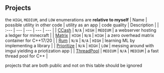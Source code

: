 ## Projects
the `HIGH`, `MEDIUM`, and `LOW` enumerations are **relative to myself**
| Name | possible utility in other code | utility as an app | code quality | Description | 
| :--- | --- | --- | --- | --- |
| [CCash](https://github.com/EntireTwix/CCash) | `N/A` | `HIGH` | `MEDIUM` | a webserver hosting a ledger for minecraft |
| [Matrix](https://github.com/EntireTwix/Matrix) | `HIGH` | `N/A` | `HIGH` | a zero overhead matrix container for C++17/20 |
| [Rum](https://github.com/EntireTwix/Rum) | `N/A` | `N/A` | `HIGH` | learning ML by implementing a library |
| [Prioritize](https://github.com/EntireTwix/Prioritize) | `N/A` | `HIGH` | `LOW` | messing around with imgui yielding a priotization app |
| [ThreadPool](https://github.com/EntireTwix/ThreadPool) | `MEDIUM` | `N/A` | `MEDIUM` | a fast thread pool for C++ |

projects that are both public and not on this table should be ignored
